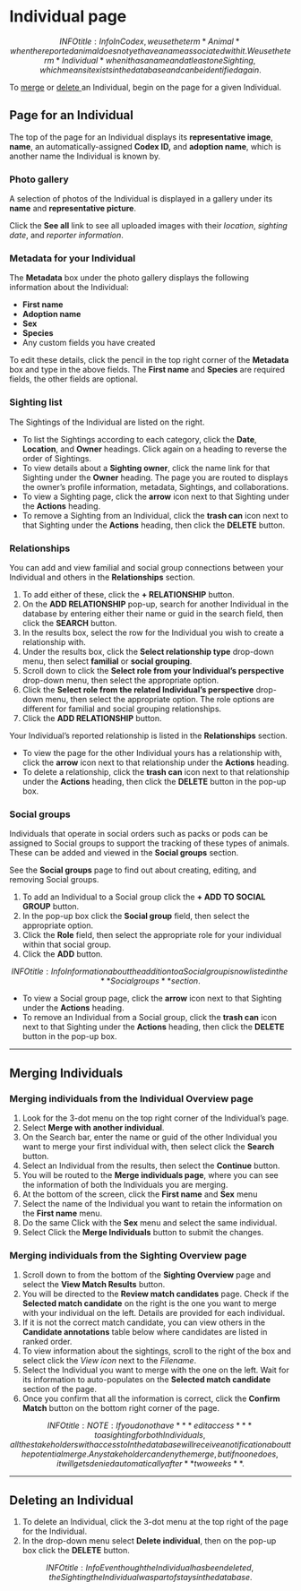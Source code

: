 # Individual page

$$INFO
title: Info
In Codex, we use the term *Animal* when the reported animal does not yet have a name associated with it. We use the term *Individual* when it has a name and at least one Sighting, which means it exists in the database and can be identified again.
$$

To [merge](#merging-individuals) or [delete](#deleting-an-individual)[ ](https://app.docwriter.io/content-page/238195/edit?locale=en#deleting-an-individual)an Individual, begin on the page for a given Individual.

## Page for an Individual

The top of the page for an Individual displays its **representative image**, **name**, an automatically-assigned **Codex ID,** and **adoption name**, which is another name the Individual is known by.

### Photo gallery

A selection of photos of the Individual is displayed in a gallery under its **name** and **representative picture**.

Click the **See all** link to see all uploaded images with their *location*, *sighting* *date*, and *reporter information*.

### Metadata for your Individual

The **Metadata** box under the photo gallery displays the following information about the Individual:

* **First name**
* **Adoption name**
* **Sex**
* **Species**
* Any custom fields you have created

To edit these details, click the pencil in the top right corner of the **Metadata** box and type in the above fields. The **First name** and **Species** are required fields, the other fields are optional.

### Sighting list

The Sightings of the Individual are listed on the right.

* To list the Sightings according to each category, click the **Date**, **Location**, and **Owner** headings. Click again on a heading to reverse the order of Sightings.
* To view details about a **Sighting owner**, click the name link for that Sighting under the **Owner** heading. The page you are routed to displays the owner’s profile information, metadata, Sightings, and collaborations.
* To view a Sighting page, click the **arrow** icon next to that Sighting under the **Actions** heading.
* To remove a Sighting from an Individual, click the **trash can** icon next to that Sighting under the **Actions** heading, then click the **DELETE** button.

### Relationships

You can add and view familial and social group connections between your Individual and others in the **Relationships** section.

1. To add either of these, click the **+ RELATIONSHIP** button.
2. On the **ADD RELATIONSHIP** pop-up, search for another Individual in the database by entering either their name or guid in the search field, then click the **SEARCH** button.
3. In the results box, select the row for the Individual you wish to create a relationship with.
4. Under the results box, click the **Select relationship type** drop-down menu, then select **familial** or **social grouping**.
5. Scroll down to click the **Select role from your Individual’s perspective** drop-down menu, then select the appropriate option.
6. Click the **Select role from the related Individual’s perspective** drop-down menu, then select the appropriate option. The role options are different for familial and social grouping relationships.
7. Click the **ADD RELATIONSHIP** button.

Your Individual’s reported relationship is listed in the **Relationships** section.

* To view the page for the other Individual yours has a relationship with, click the **arrow** icon next to that relationship under the **Actions** heading.
* To delete a relationship, click the **trash can** icon next to that relationship under the **Actions** heading, then click the **DELETE** button in the pop-up box.

### Social groups

Individuals that operate in social orders such as packs or pods can be assigned to Social groups to support the tracking of these types of animals. These can be added and viewed in the **Social groups** section.

See the **Social groups** page to find out about creating, editing, and removing Social groups.

1. To add an Individual to a Social group click the **+ ADD TO SOCIAL GROUP** button.
2. In the pop-up box click the **Social group** field, then select the appropriate option.
3. Click the **Role** field, then select the appropriate role for your individual within that social group.
4. Click the **ADD** button.

$$INFO
title: Info
Information about the addition to a Social group is now listed in the **Social groups** section.
$$

* To view a Social group page, click the **arrow** icon next to that Sighting under the **Actions** heading.
* To remove an Individual from a Social group, click the **trash can** icon next to that Sighting under the **Actions** heading, then click the **DELETE** button in the pop-up box.

***

## Merging Individuals

### Merging individuals from the **Individual Overview page**

1. Look for the 3-dot menu on the top right corner of the Individual’s page.
2. Select **Merge with another individual**.
3. On the Search bar, enter the name or guid of the other Individual you want to merge your first individual with, then select click the **Search** button.
4. Select an Individual from the results, then select the **Continue** button.
5. You will be routed to the **Merge individuals page**, where you can see the information of both the Individuals you are merging.
6. At the bottom of the screen, click the **First name** and **Sex** menu
7. Select the name of the Individual you want to retain the information on the **First name** menu.
8. Do the same Click with the **Sex** menu and select the same individual.
9. Select Click the **Merge Individuals** button to submit the changes.

### Merging individuals from the **Sighting Overview page**

1. Scroll down to from the bottom of the **Sighting Overview** page and select the **View Match Results** button.
2. You will be directed to the **Review match candidates** page. Check if the **Selected match candidate** on the right is the one you want to merge with your individual on the left. Details are provided for each individual.
3. If it is not the correct match candidate, you can view others in the **Candidate annotations** table below where candidates are listed in ranked order.
4. To view information about the sightings, scroll to the right of the box and select click the *View icon* next to the *Filename*.
5. Select the Individual you want to merge with the one on the left. Wait for its information to auto-populates on the **Selected match candidate** section of the page.
6. Once you confirm that all the information is correct, click the **Confirm Match** button on the bottom right corner of the page.

$$INFO
title: NOTE:
 If you do not have ***edit access*** to a sighting for both Individuals, all the stakeholders with access toIn the database will receive a notification about the potential merge. Any stakeholder can deny the merge, but if no one does, it will gets denied automatically after **two weeks**.
$$

***

## Deleting an Individual

1. To delete an Individual, click the 3-dot menu at the top right of the page for the Individual.
2. In the drop-down menu select **Delete individual**, then on the pop-up box click the **DELETE** button.

$$INFO
title: Info
Even though the Individual has been deleted, the Sighting the Individual was part of stays in the database.
$$


